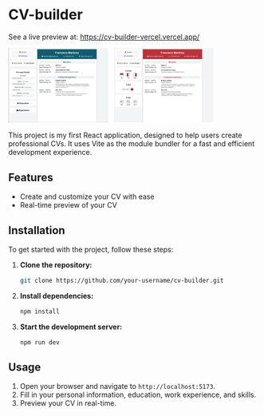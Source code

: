 # CV-builder

See a live preview at: https://cv-builder-vercel.vercel.app/

<p>
  <a href="https://github.com/JosueDeLosSantos/CV-builder.git"><img alt="CV builder" src="./public/CV-builder-content.jpg" width="200"/></a>&nbsp;&nbsp;
  <a href="https://github.com/JosueDeLosSantos/CV-builder.git"><img alt="CV builder" src="./public/CV-builder-customize.jpg" width="200"/></a>
</p>

This project is my first React application, designed to help users create professional CVs. It uses Vite as the module bundler for a fast and efficient development experience.

## Features

-   Create and customize your CV with ease
-   Real-time preview of your CV

## Installation

To get started with the project, follow these steps:

1. **Clone the repository:**

    ```bash
    git clone https://github.com/your-username/cv-builder.git
    ```

2. **Install dependencies:**

    ```bash
    npm install
    ```

3. **Start the development server:**
    ```bash
    npm run dev
    ```

## Usage

1. Open your browser and navigate to `http://localhost:5173`.
2. Fill in your personal information, education, work experience, and skills.
3. Preview your CV in real-time.
